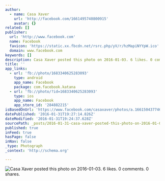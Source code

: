 ```yaml
---
author:
  - name: Casa Xaver
    url: 'http://facebook.com/1661495740800915'
    avatar: {}
related: []
publisher:
  url: 'http://www.facebook.com'
  name: Facebook
  favicon: 'https://static.xx.fbcdn.net/rsrc.php/yV/r/hzMapiNYYpW.ico'
  domain: www.facebook.com
keywords: []
description: Casa Xaver posted this photo on 2016-01-03. 6 likes. 0 comments. 0 shares.
title: ''
app_links:
  - url: 'fb://photo/1683340625283093'
    type: android
    app_name: Facebook
    package: com.facebook.katana
  - url: 'fb://photo/?id=1683340625283093'
    type: ios
    app_name: Facebook
    app_store_id: '284882215'
isBasedOnUrl: 'https://www.facebook.com/casaxaver/photos/a.1661504377466718.1073741827.1661495740800915/1683340625283093/?type=3'
datePublished: '2016-01-31T19:27:14.826Z'
dateModified: '2016-01-31T19:24:37.628Z'
sourcePath: _posts/2016-01-31-casa-xaver-posted-this-photo-on-2016-01-03-6-likes-0-comme.md
published: true
inFeed: true
hasPage: false
inNav: false
_type: Photograph
_context: 'http://schema.org'

---
```

![Casa Xaver posted this photo on 2016-01-03&period; 6 likes&period; 0 comments&period; 0 shares&period;](https://scontent.xx.fbcdn.net/hphotos-xtf1/t31.0-0/p180x540/12466202_1683340625283093_6962915431201522969_o.jpg)